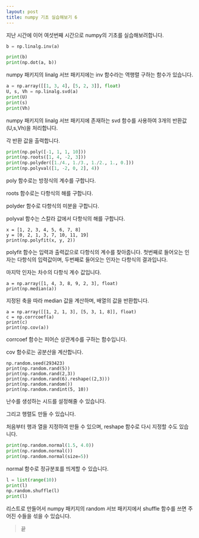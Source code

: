 ```yaml
---
layout: post
title: numpy 기초 실습해보기 6
---
```


지난 시간에 이어 여섯번째 시간으로 numpy의 기초를 실습해보려합니다.

```python
b = np.linalg.inv(a)

print(b)
print(np.dot(a, b))
```

numpy 패키지의 linalg 서브 패키지에는 inv 함수라는 역행렬 구하는 함수가 있습니다.

```python
a = np.array([[1, 3, 4], [5, 2, 3]], float)
U, s, Vh = np.linalg.svd(a)
print(U)
print(s)
print(Vh)
```

numpy 패키지의 linalg 서브 패키지에 존재하는 svd 함수를 사용하여 3개의 반환값(U,s,Vh)을 처리합니다.

각 반환 값을 출력합니다.

```python
print(np.poly([-1, 1, 1, 10]))
print(np.roots([1, 4, -2, 3]))
print(np.polyder([1./4., 1./3., 1./2., 1., 0.]))
print(np.polyval([1, -2, 0, 2], 4))
```

poly 함수로는 방정식의 계수를 구합니다.

roots 함수로는 다항식의 해를 구합니다.

polyder 함수로 다항식의 미분을 구합니다.

polyval 함수는 스칼라 값에서 다항식의 해를 구합니다.

```
x = [1, 2, 3, 4, 5, 6, 7, 8]
y = [0, 2, 1, 3, 7, 10, 11, 19]
print(np.polyfit(x, y, 2))
```

polyfit 함수는 입력과 출력값으로 다항식의 계수를 찾아줍니다.
첫번째로 들어오는 인자는 다항식의 입력값이며, 두번째로 들어오는 인자는 다항식의 결과입니다.

마지막 인자는 차수의 다항식 계수 값입니다.

```
a = np.array([1, 4, 3, 8, 9, 2, 3], float)
print(np.median(a))
```

지정된 축을 따라 median 값을 계산하며, 배열의 값을 반환합니다.

```
a = np.array([[1, 2, 1, 3], [5, 3, 1, 8]], float)
c = np.corrcoef(a)
print(c)
print(np.cov(a))
```

corrcoef 함수는 피어슨 상관계수를 구하는 함수입니다.

cov 함수로는 공분산을 계산합니다.

```
np.random.seed(293423)
print(np.random.rand(5))
print(np.random.rand(2,3))
print(np.random.rand(6).reshape((2,3)))
print(np.random.random())
print(np.random.randint(5, 10))
```

난수를 생성하는 시드를 설정해줄 수 있습니다.

그리고 행렬도 만들 수 있습니다.

처음부터 행과 열을 지정하여 만들 수 있으며, reshape 함수로 다시 지정할 수도 있습니다.

```python
print(np.random.normal(1.5, 4.0))
print(np.random.normal())
print(np.random.normal(size=5))
```

normal 함수로 정규분포를 띄게할 수 있습니다.

```python
l = list(range(10))
print(l)
np.random.shuffle(l)
print(l)
```

리스트로 만들어서 numpy 패키지의 random 서브 패키지에서 shuffle 함수를 쓰면 주어진 수들을 섞을 수 있습니다.

 > 끝